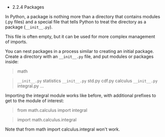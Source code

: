 * 2.2.4 Packages

In Python, a package is nothing more than a directory that contains modules (.py files) and a special file that tells Python to treat the directory as a package (`__init__.py`). 

This file is often empty, but it can be used for more complex management of imports. 

You can nest packages in a process similar to creating an initial package. Create a directory with an `__init__.py` file, and put modules or packages inside:


>math

>	`__init__.py`
>	statistics
>		`__init__.py`
>		std.py
>		cdf.py
>	calculus
>		`__init__.py`
>		integral.py
>	...

Importing the integral module works like before, with additional prefixes to get to the module of interest:

> from math.calculus import integral

> import math.calculus.integral

Note that from math import calculus.integral won't work.


